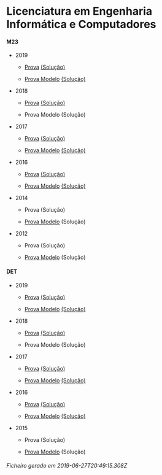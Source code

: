 # Licenciatura em Engenharia Informática e Computadores

#### M23

- 2019

	- [Prova](https://www.isel.pt/media/uploads/tinymce/LEIC_ProvaM23_2019.pdf) [(Solução)](https://www.isel.pt/media/uploads/tinymce/LEIC_ProvaM23_2019_Solucoes.pdf)

	- [Prova Modelo](https://www.isel.pt/media/uploads/tinymce/LEICM23ProvaModelo2019.pdf) [(Solução)](https://www.isel.pt/media/uploads/tinymce/LEICM23PModelo2019solucao.pdf)

- 2018

	- [Prova](https://www.isel.pt/media/uploads/tinymce/ISEL_LEIC_Prova2018.pdf) [(Solução)](https://www.isel.pt/media/uploads/tinymce/ISEL_LEIC_Prova2018_solucao.pdf)

	- Prova Modelo (Solução) 



- 2017

	- [Prova](https://www.isel.pt/media/uploads/tinymce/m23/M23_LEIC_Prova_2017.pdf) [(Solução)](https://www.isel.pt/media/uploads/tinymce/m23/M23_LEIC_Prova_Solucao_2017.pdf)

	- [Prova Modelo](https://www.isel.pt/media/uploads/tinymce/m23/M23_LEIC_ProvaModelo_2017.pdf) [(Solução)](https://www.isel.pt/media/uploads/tinymce/m23/M23_LEIC_ProvaModelo_Solucao_2017.pdf)

- 2016

	- [Prova](https://www.isel.pt/media/uploads/tinymce/m23/M23_LEIC_Prova_2016.pdf) [(Solução)](https://www.isel.pt/media/uploads/tinymce/m23/M23_LEIC_Solucao2016.pdf)

	- [Prova Modelo](https://www.isel.pt/media/uploads/tinymce/m23/M23_LEIC_Prova_Modelo_2016.pdf) [(Solução)](https://www.isel.pt/media/uploads/tinymce/m23/M23_LEIC_Solucao_Prova_Modelo_2016.pdf)

- 2014

	- Prova (Solução)

	- [Prova Modelo](https://www.isel.pt/pinst/servicos/servacademicos/docs/M23/Prova_MODELO_M23_2014_LEIC.pdf) (Solução) 



- 2012

	- Prova (Solução)

	- [Prova Modelo](https://www.isel.pt/pinst/servicos/servacademicos/docs/M23/provas2012/ProvaModelo_LEIC_2012.pdf) (Solução) 





#### DET

- 2019

	- [Prova](https://www.isel.pt/media/uploads/tinymce/LEIC_ProvaM23_2019.pdf) [(Solução)](https://www.isel.pt/media/uploads/tinymce/LEIC_ProvaM23_2019_Solucoes.pdf)

	- [Prova Modelo](https://www.isel.pt/media/uploads/tinymce/LEICM23ProvaModelo2019.pdf) [(Solução)](https://www.isel.pt/media/uploads/tinymce/LEICM23PModelo2019solucao.pdf)

- 2018

	- [Prova](https://www.isel.pt/media/uploads/tinymce/ISEL_LEIC_Prova2018.pdf) [(Solução)](https://www.isel.pt/media/uploads/tinymce/ISEL_LEIC_Prova2018_solucao.pdf)

	- Prova Modelo (Solução) 



- 2017

	- [Prova](https://www.isel.pt/media/uploads/tinymce/det/DET_LEIC_Prova_2017.pdf) [(Solução)](https://www.isel.pt/media/uploads/tinymce/det/DET_LEIC_Prova_Solucao_2017.pdf)

	- [Prova Modelo](https://www.isel.pt/media/uploads/tinymce/det/DET_LEIC_ProvaModelo_2017.pdf) [(Solução)](https://www.isel.pt/media/uploads/tinymce/det/DET_LEIC_ProvaModelo_Solucao_2017.pdf)

- 2016

	- [Prova](https://www.isel.pt/media/uploads/tinymce/det/DET_LEIC_Prova_2016.pdf) [(Solução)](https://www.isel.pt/media/uploads/tinymce/det/DET_LEIC_Solucao2016.pdf)

	- [Prova Modelo](https://www.isel.pt/media/uploads/tinymce/det/DET_LEIC_Prova_Modelo_2016.pdf) [(Solução)](https://www.isel.pt/media/uploads/tinymce/det/DET_LEIC_Solucao_Prova_Modelo_2016.pdf)

- 2015

	- Prova (Solução)

	- [Prova Modelo](http://arquivo.pt/wayback/20151012124431/https://www.isel.pt/media/uploads/tinymce/Prova_Modelo_DETS_2015_LEIC.pdf) (Solução) 







###### Ficheiro gerado em 2019-06-27T20:49:15.308Z
